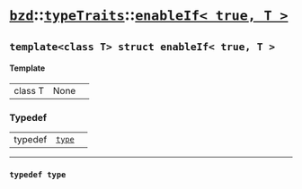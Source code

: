 # [`bzd`](../../../index.md)::[`typeTraits`](../../index.md)::[`enableIf< true, T >`](../index.md)

## `template<class T> struct enableIf< true, T >`

#### Template
||||
|---:|:---|:---|
|class T|None||
### Typedef
||||
|---:|:---|:---|
|typedef|[`type`](./index.md)||
------
### `typedef type`

